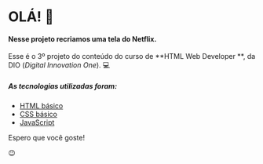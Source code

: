 # OLÁ! 🙂

#### Nesse projeto recriamos uma tela do Netflix.

Esse é o 3º projeto do conteúdo do curso de **HTML Web Developer **, da DIO (*Digital Innovation One*). 💻

##### As tecnologias utilizadas foram:

- [HTML básico](https://www.w3schools.com/html/)
- [CSS básico](https://developer.mozilla.org/pt-BR/docs/Web/CSS)
- [JavaScript](https://developer.mozilla.org/pt-BR/docs/Learn/JavaScript)

Espero que você goste!

😉

